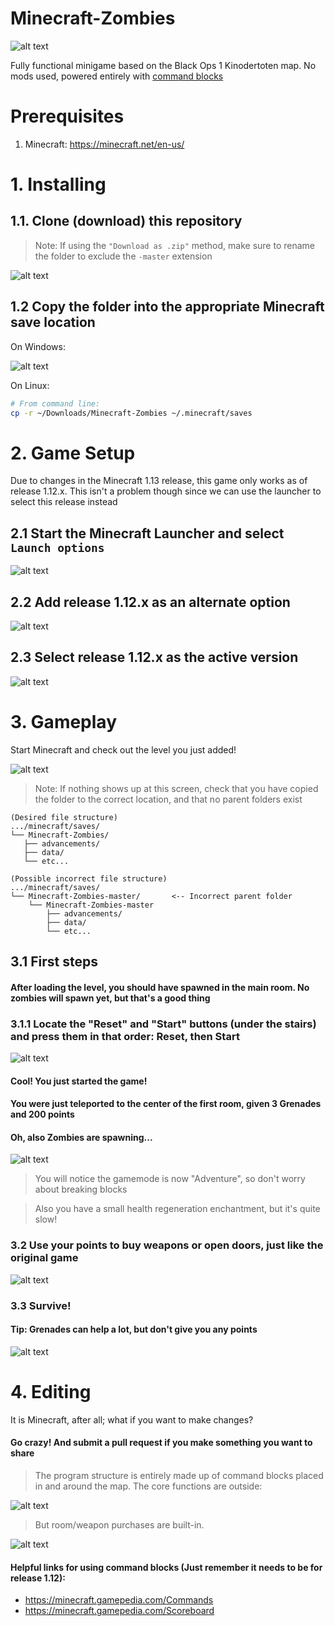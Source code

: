 # Minecraft-Zombies

![alt text][gameplay]

[gameplay]: ./readme-resources/gameplay.png "Gameplay"
Fully functional minigame based on the Black Ops 1 Kinodertoten map. No mods used, powered entirely with [command blocks](https://minecraft.gamepedia.com/Command_Block)

# Prerequisites
1. Minecraft: https://minecraft.net/en-us/

# 1. Installing
## 1.1. Clone (download) this repository
>Note: If using the `"Download as .zip"` method, make sure to rename the folder to exclude the `-master` extension

![alt text](./readme-resources/rename.png "Extracting")

## 1.2 Copy the folder into the appropriate Minecraft save location
On Windows:

![alt text](./readme-resources/folder-location.png "Save Location")

On Linux:
```bash
# From command line:
cp -r ~/Downloads/Minecraft-Zombies ~/.minecraft/saves
```

# 2. Game Setup
Due to changes in the Minecraft 1.13 release, this game only works as of release 1.12.x. This isn't a problem though since we can use the launcher to select this release instead

## 2.1 Start the Minecraft Launcher and select `Launch options`

![alt text](./readme-resources/launcher-options.png "Launch Options")

## 2.2 Add release 1.12.x as an alternate option

![alt text](./readme-resources/release-12.2.png "Adding release 1.12.x")

## 2.3 Select release 1.12.x as the active version
![alt text](./readme-resources/selecting-other-version.png "Selecting version 1.12.x")

# 3. Gameplay
Start Minecraft and check out the level you just added!

![alt text](./readme-resources/levels.png "Level")
>Note: If nothing shows up at this screen, check that you have copied the folder to the correct location, and that no parent folders exist

    (Desired file structure)
    .../minecraft/saves/
    └── Minecraft-Zombies/
       ├── advancements/
       ├── data/
       └── etc...

    (Possible incorrect file structure)
    .../minecraft/saves/
    └── Minecraft-Zombies-master/       <-- Incorrect parent folder
        └── Minecraft-Zombies-master
            ├── advancements/
            ├── data/
            └── etc...

## 3.1 First steps

#### After loading the level, you should have spawned in the main room. No zombies will spawn yet, but that's a good thing
### 3.1.1 Locate the "Reset" and "Start" buttons (under the stairs) and press them in that order: Reset, then Start
![alt text](./readme-resources/start-reset.png "Start and Reset Buttons")

#### Cool! You just started the game!
#### You were just teleported to the center of the first room, given 3 Grenades and 200 points
#### Oh, also Zombies are spawning...
![alt text](./readme-resources/game-start.png "Initial Spawn")

>You will notice the gamemode is now "Adventure", so don't worry about breaking blocks

> Also you have a small health regeneration enchantment, but it's quite slow!

### 3.2 Use your points to buy weapons or open doors, just like the original game
![alt text](./readme-resources/sword-buying.png "First Sword")

### 3.3 Survive!
#### Tip: Grenades can help a lot, but don't give you any points
![alt text](./readme-resources/grenade.png "Grenade!")

# 4. Editing
It is Minecraft, after all; what if you want to make changes?
#### Go crazy! And submit a pull request if you make something you want to share
>The program structure is entirely made up of command blocks placed in and around the map. The core functions are outside:

![alt text](./readme-resources/creative.png "Main functions")

>But room/weapon purchases are built-in.

![alt text](./readme-resources/creative-outside.png "Weapon Purchasing")

#### Helpful links for using command blocks (Just remember it needs to be for release 1.12):
* https://minecraft.gamepedia.com/Commands
* https://minecraft.gamepedia.com/Scoreboard